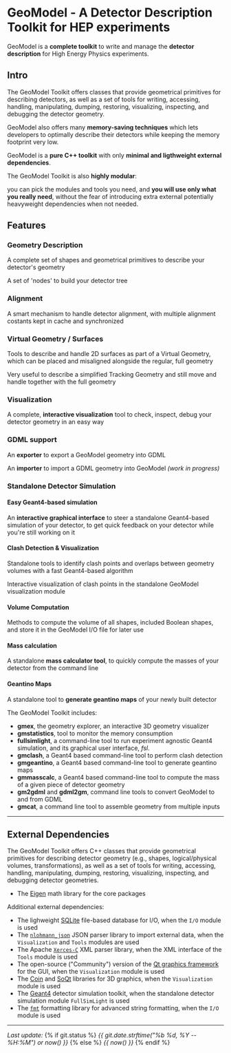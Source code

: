 

# GeoModel - A Detector Description Toolkit for HEP experiments


GeoModel is a **complete toolkit** to write and manage the **detector description** for High Energy Physics experiments.


## Intro

The GeoModel Toolkit offers classes that provide geometrical primitives for describing detectors, as well as a set of tools for writing, accessing, handling, manipulating, dumping, restoring, visualizing, inspecting, and debugging the detector geometry.

GeoModel also offers many **memory-saving techniques** which lets developers to optimally describe their detectors while keeping the memory footprint very low.

GeoModel is a **pure C++ toolkit** with only **minimal and ligthweight external dependencies**.

The GeoModel Toolkit is also **highly modular**: 

you can pick the modules and tools you need, and **you will use only what you really need**, without the fear of introducing extra external potentially heavyweight dependencies when not needed.

## Features

### Geometry Description

A complete set of shapes and geometrical primitives to describe your detector's geometry

A set of 'nodes' to build your detector tree

### Alignment

A smart mechanism to handle detector alignment, with multiple alignment costants kept in cache and synchronized


### Virtual Geometry / Surfaces

Tools to describe and handle 2D surfaces as part of a Virtual Geometry, which can be placed and misaligned alongside the regular, full geometry

Very useful to describe a simplified Tracking Geometry and still move and handle together with the full geometry

### Visualization 

A complete, **interactive visualization** tool to check, inspect, debug your detector geometry in an easy way

### GDML support

An **exporter** to export a GeoModel geometry into GDML

An **importer** to import a GDML geometry into GeoModel *(work in progress)*

### Standalone Detector Simulation

#### Easy Geant4-based simulation 

An **interactive graphical interface** to steer a standalone Geant4-based simulation of your detector, to get quick feedback on your detector while you're still working on it

#### Clash Detection & Visualization

Standalone tools to identify clash points and overlaps between geometry volumes with a fast Geant4-based algorithm

Interactive visualization of clash points in the standalone GeoModel visualization module

#### Volume Computation

Methods to compute the volume of all shapes, included Boolean shapes, and store it in the GeoModel I/O file for later use

#### Mass calculation

A standalone **mass calculator tool**, to quickly compute the masses of your detector from the command line

#### Geantino Maps

A standalone tool to **generate geantino maps** of your newly built detector



The GeoModel Toolkit includes:

* **gmex**, the geometry explorer, an interactive 3D geometry visualizer
* **gmstatistics**, tool to monitor the memory consumption
* **fullsimlight**, a command-line tool to run experiment agnostic Geant4 simulation, and its graphical user interface, *fsl*.
* **gmclash**, a Geant4 based command-line tool to perform clash detection
* **gmgeantino**, a Geant4 based command-line tool to generate geantino maps
* **gmmasscalc**, a Geant4 based command-line tool to compute the mass of a given piece of detector geometry
* **gm2gdml** and **gdml2gm**, command line tools to convert GeoModel to and from GDML
* **gmcat**, a command line tool to assemble geometry from multiple inputs

----

## External Dependencies

The GeoModel Toolkit offers C++ classes that provide geometrical primitives for describing detector geometry (e.g., shapes, logical/physical volumes, transformations), as well as a set of tools for writing, accessing, handling, manipulating, dumping, restoring, visualizing, inspecting, and debugging detector geometries.

- The [Eigen](https://eigen.tuxfamily.org) math library for the core packages

Additional external dependencies:

- The lighweight [SQLite](https://www.sqlite.org/) file-based database for I/O, when the `I/O` module is used
- The [`nlohmann_json`](https://github.com/nlohmann/json) JSON parser library to import external data, when the `Visualization` and `Tools` modules are used
- The Apache [`Xerces-C`](https://xerces.apache.org/xerces-c/) XML parser library, when the XML interface of the `Tools` module is used
- The open-source ("Community") version of the [Qt graphics framework](https://www.qt.io/) for the GUI, when the `Visualization` module is used
- The [Coin](https://github.com/coin3d/coin) and [SoQt](https://github.com/coin3d/soqt) libraries for 3D graphics, when the `Visualization` module is used
- The [Geant4](https://geant4.web.cern.ch/) detector simulation toolkit, when the standalone detector simulation module `FullSimLight` is used
- The [`fmt`](https://github.com/fmtlib/fmt) formatting library for advanced string formatting, when the `I/O` module is used

----

<i>Last update:</i> 
{% if git.status %}
  <i> {{ git.date.strftime("%b %d, %Y -- %H:%M") or now() }} </i>
{% else %}
  <i> {{ now() }} </i> 
{% endif %}




